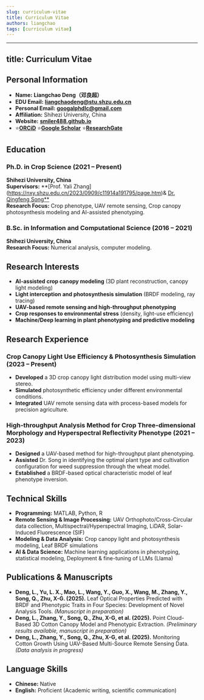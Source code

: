 ```yaml
---
slug: curriculum-vitae
title: Curriculum Vitae
authors: liangchao
tags: [curriculum vitae]
---
```

---
title: Curriculum Vitae
---


## **Personal Information**

- **Name:** **Liangchao Deng（邓良超）**
- **EDU Email:** [**liangchaodeng@stu.shzu.edu.cn**](mailto:liangchaodeng@stu.shzu.edu.cn)
- **Personal Email:** [**googalphdlc@gmail.com**](mailto:googalphdlc@gmail.com)  
- **Affiliation:** Shihezi University, China
- **Website:** [**smiler488.github.io**](https://smiler488.github.io/)
- ⭐️[**ORCiD**](https://orcid.org/0000-0002-5194-0655) ⭐️[**Google Scholar**](https://scholar.google.com/citations?hl=en&user=u3GFRMQAAAAJ&view_op=list_works&gmla=AKKJWFffSbl6d7OxPwFZjebuwcMuJy2NhxQB4ai8uSNXoMNm9uUdL6EhXkBbRS_pBwuSD-m-iEUirPmhwP1V35RutEPdlKjJIbzlmFUjO_JNLfsbCnZvgHbUN0Sic_Bw4o36-DT-W0cGk_M) ⭐️[**ResearchGate**](https://www.researchgate.net/profile/Liangchao-Deng?ev=hdr_xprf&_sg=0_OgV4yGq2zHLxAOjAOmRPeYnHG9Ff6treSDs1uU6GtxqFohfZhKzXRPriJ8yRi-sMx2qeO1W6_mFot8W4pas_Vj)

## **Education**

### **Ph.D. in Crop Science (2021 – Present)**

**Shihezi University, China**  
**Supervisors:** **[Prof. Yali Zhang] (https://nxy.shzu.edu.cn/2023/0909/c11914a191795/page.htm)& [Dr. Qingfeng Song**](https://scholar.google.com/citations?hl=en&user=Eqo1GKIAAAAJ)  
**Research Focus:** Crop phenotype, UAV remote sensing, Crop canopy photosynthesis modeling and AI-assisted phenotyping.

### **B.Sc. in Information and Computational Science (2016 – 2021)**

**Shihezi University, China**  
**Research Focus:** Numerical analysis, computer modeling.

## **Research Interests**

- **AI-assisted crop canopy modeling** (3D plant reconstruction, canopy light modeling)
- **Light interception and photosynthesis simulation** (BRDF modeling, ray tracing)
- **UAV-based remote sensing and high-throughput phenotyping**
- **Crop responses to environmental stress** (density, light-use efficiency)
- **Machine/Deep learning in plant phenotyping and predictive modeling**

## **Research Experience**

### **Crop Canopy Light Use Efficiency & Photosynthesis Simulation (2023 – Present)**

- **Developed** a 3D crop canopy light distribution model using multi-view stereo.
- **Simulated** photosynthetic efficiency under different environmental conditions.
- **Integrated** UAV remote sensing data with process-based models for precision agriculture.

### **High-throughput Analysis Method for Crop Three-dimensional Morphology and Hyperspectral Reflectivity Phenotype (2021 – 2023)**

- **Designed** a UAV-based method for high-throughput plant phenotyping.
- **Assisted** Dr. Song in identifying the optimal plant type and cultivation configuration for weed suppression through the wheat model.
- **Established** a BRDF-based optical characteristic model of leaf phenotype inversion.

## **Technical Skills**

- **Programming:** MATLAB, Python, R 
- **Remote Sensing & Image Processing:** UAV Orthophoto/Cross-Circular data collection, Multispectral/Hyperspectral Imaging, LiDAR, Solar-Induced Fluorescence (SIF)  
- **Modeling & Data Analysis:** Crop canopy light and photosynthesis modeling, Leaf BRDF simulations  
- **AI & Data Science:** Machine learning applications in phenotyping, statistical modeling, Deployment & fine-tuning of LLMs (Llama)

## **Publications & Manuscripts**

- **Deng, L., Yu, L. X., Mao, L., Wang, Y., Guo, X., Wang, M., Zhang, Y., Song, Q., Zhu, X-G. (2025).** Leaf Optical Properties Predicted with BRDF and Phenotypic Traits in Four Species: Development of Novel Analysis Tools. *(Manuscript in preparation)*
- **Deng, L., Zhang, Y., Song, Q., Zhu, X-G, et al. (2025).** Point Cloud-Based 3D Cotton Canopy Model and Phenotypic Extraction. *(Preliminary results available, manuscript in preparation)*
- **Deng, L., Zhang, Y., Song, Q., Zhu, X-G, et al. (2025).** Monitoring Cotton Growth Using UAV-Based Multi-Source Remote Sensing Data. *(Data analysis in progress)*

## **Language Skills**

- **Chinese:** Native  
- **English:** Proficient (Academic writing, scientific communication)
